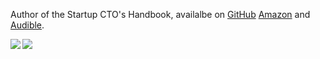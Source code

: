 Author of the Startup CTO's Handbook, availalbe on [GitHub](https://github.com/ZachGoldberg/Startup-CTO-Handbook/) [Amazon](https://www.amazon.com/dp/1955811563) and [Audible](https://www.audible.com/pd/B0CXB5YZL2).

<img align="left" src="https://github-readme-stats.vercel.app/api?username=zachgoldberg&show_icons=true" />
<img align="left" src="https://github-readme-stats.vercel.app/api/top-langs/?username=zachgoldberg&hide=html,ruby" />

<!--
Here are some ideas to get you started:

- 🔭 I’m currently working on ...
- 🌱 I’m currently learning ...
- 👯 I’m looking to collaborate on ...
- 🤔 I’m looking for help with ...
- 💬 Ask me about ...
- 📫 How to reach me: ...
- 😄 Pronouns: ...
- ⚡ Fun fact: ...
-->
